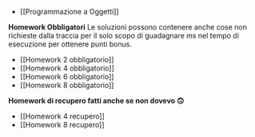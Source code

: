 
- [[Programmazione a Oggetti]]

**Homework Obbligatori**
Le soluzioni possono contenere anche cose non richieste dalla traccia per il solo scopo di guadagnare ms nel tempo di esecuzione per ottenere punti bonus.

- [[Homework 2 obbligatorio]]
- [[Homework 4 obbligatorio]]
- [[Homework 6 obbligatorio]]
- [[Homework 8 obbligatorio]]

**Homework di recupero fatti anche se non dovevo 🙃**

- [[Homework 4 recupero]]
- [[Homework 8 recupero]]





